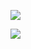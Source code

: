 


[![](http://img.youtube.com/vi/8ZyU34xpi4M/0.jpg)](http://www.youtube.com/watch?v=8ZyU34xpi4M "")


[![](http://img.youtube.com/vi/66NVIspHeho/maxresdefault.jpg)](https://www.youtube.com/watch?v=66NVIspHeho&t=46s&ab_channel=NationalHumanGenomeResearchInstitute "")
